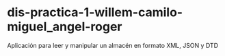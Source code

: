 ﻿# dis-practica-1-willem-camilo-miguel_angel-roger
Aplicación para leer y manipular un almacén en formato XML, JSON y DTD